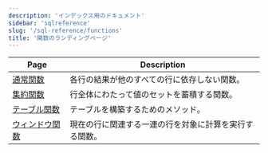 ```yaml
---
description: 'インデックス用のドキュメント'
sidebar: 'sqlreference'
slug: '/sql-reference/functions'
title: '関数のランディングページ'
---
```




| Page                                                                | Description                                                                                            |
|---------------------------------------------------------------------|--------------------------------------------------------------------------------------------------------|
| [通常関数](/sql-reference/functions/regular-functions)      | 各行の結果が他のすべての行に依存しない関数。                                                               |
| [集約関数](/sql-reference/aggregate-functions)   | 行全体にわたって値のセットを蓄積する関数。                                                              |
| [テーブル関数](/sql-reference/aggregate-functions)       | テーブルを構築するためのメソッド。                                                                       |
| [ウィンドウ関数](/sql-reference/window-functions)         | 現在の行に関連する一連の行を対象に計算を実行する関数。                                                      |
